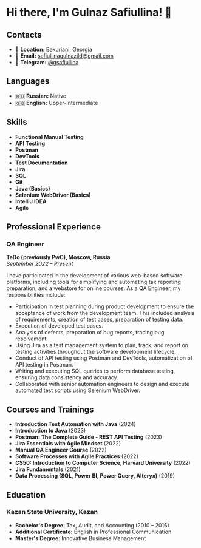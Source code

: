 # Hi there, I'm Gulnaz Safiullina! 👋

## Contacts
- 📍 **Location:** Bakuriani, Georgia
- 📧 **Email:** safiullinagulnazild@gmail.com
- 💬 **Telegram:** [@gsafiullina](https://t.me/gsafiullina)

## Languages
- 🇷🇺 **Russian:** Native
- 🇬🇧 **English:** Upper-Intermediate

## Skills
- **Functional Manual Testing**
- **API Testing**
- **Postman**
- **DevTools**
- **Test Documentation**
- **Jira**
- **SQL**
- **Git**
- **Java (Basics)**
- **Selenium WebDriver (Basics)**
- **IntelliJ IDEA**
- **Agile**

## Professional Experience
### QA Engineer
**TeDo (previously PwC), Moscow, Russia**  
*September 2022 – Present*

I have participated in the development of various web-based software platforms, including tools for simplifying and automating tax reporting preparation, and a webstore for online courses. As a QA Engineer, my responsibilities include:

- Participation in test planning during product development to ensure the acceptance of work from the development team. This included analysis of requirements, creation of test cases, preparation of testing data.
- Execution of developed test cases.
- Analysis of defects, preparation of bug reports, tracing bug resolvement.
- Using Jira as a test management system to plan, track, and report on testing activities throughout the software development lifecycle.
- Conduct of API testing using Postman and DevTools, automatization of API testing in Postman.
- Writing and executing SQL queries to perform database testing, ensuring data consistency and accuracy.
- Collaborated with senior automation engineers to design and execute automated test scripts using Selenium WebDriver.

## Courses and Trainings
- **Introduction Test Automation with Java** (2024)
- **Introduction to Java** (2023)
- **Postman: The Complete Guide - REST API Testing** (2023)
- **Jira Essentials with Agile Mindset** (2022)
- **Manual QA Engineer Course** (2022)
- **Software Processes with Agile Practices** (2022)
- **CS50: Introduction to Computer Science, Harvard University** (2022)
- **Jira Fundamentals** (2021)
- **Data Processing (SQL, Power BI, Power Query, Alteryx)** (2019)

## Education
### Kazan State University, Kazan
- **Bachelor's Degree:** Tax, Audit, and Accounting (2010 – 2016)
- **Additional Certificate:** English in Professional Communication
- **Master's Degree:** Innovative Business Management
